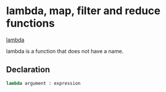 # lambda, map, filter and reduce functions

<ins>lambda</ins>

lambda is a function that does not have a name.

## Declaration

```py
lambda argument : expression
```


